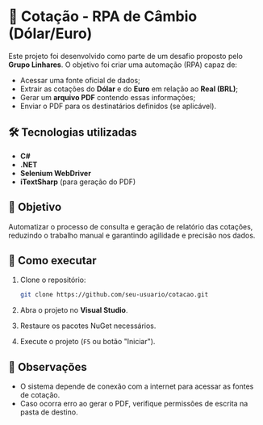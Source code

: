 # 💱 Cotação - RPA de Câmbio (Dólar/Euro)

Este projeto foi desenvolvido como parte de um desafio proposto pelo **Grupo Linhares**. O objetivo foi criar uma automação (RPA) capaz de:

* Acessar uma fonte oficial de dados;
* Extrair as cotações do **Dólar** e do **Euro** em relação ao **Real (BRL)**;
* Gerar um **arquivo PDF** contendo essas informações;
* Enviar o PDF para os destinatários definidos (se aplicável).

## 🛠️ Tecnologias utilizadas

* **C#**
* **.NET**
* **Selenium WebDriver**
* **iTextSharp** (para geração do PDF)

## 📄 Objetivo

Automatizar o processo de consulta e geração de relatório das cotações, reduzindo o trabalho manual e garantindo agilidade e precisão nos dados.

## 🚀 Como executar

1. Clone o repositório:

   ```bash
   git clone https://github.com/seu-usuario/cotacao.git
   ```

2. Abra o projeto no **Visual Studio**.

3. Restaure os pacotes NuGet necessários.

4. Execute o projeto (`F5` ou botão "Iniciar").

## 📌 Observações

* O sistema depende de conexão com a internet para acessar as fontes de cotação.
* Caso ocorra erro ao gerar o PDF, verifique permissões de escrita na pasta de destino.

